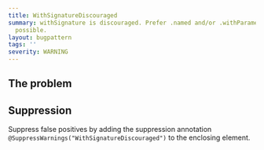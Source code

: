 ```yaml
---
title: WithSignatureDiscouraged
summary: withSignature is discouraged. Prefer .named and/or .withParameters where
  possible.
layout: bugpattern
tags: ''
severity: WARNING
---
```


<!--
*** AUTO-GENERATED, DO NOT MODIFY ***
To make changes, edit the @BugPattern annotation or the explanation in docs/bugpattern.
-->


## The problem


## Suppression
Suppress false positives by adding the suppression annotation `@SuppressWarnings("WithSignatureDiscouraged")` to the enclosing element.
